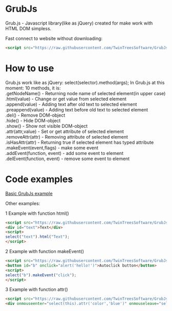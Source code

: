 # GrubJs
Grub.js - Javascript library(like as jQuery) created for make work with HTML DOM simpless.  


Fast connect to website without downloading:  
```html
<script src="https://raw.githubusercontent.com/TwinTreesSoftware/GrubJs/master/Grub.js"></script>
```

# How to use
Grub.js work like as jQuery: select(selector).method(args);
In Grub.js at this moment: 10 methods, it is:  
.getNodeName() - Returning node name of selected element(in upper case)  
.html(value) - Change or get value from selected element  
.append(value) - Adding text after old text to selected element  
.preappend(value) - Adding text before old text to selected element  
.del() - Remove DOM-object  
.hide() - Hide DOM-object  
.show() - Show not visible DOM-object  
.attr(attr,value) - Set or get attribute of selected element  
.removeAttr(attr) - Removing attribute of selected element  
.isHasAttr(attr) - Returning true if selected element has typed attribute  
.makeEvent(event,flags) - make some event  
.addEvent(function, event) - add some event to element  
.delEvent(function, event) - remove some event to element  


# Code examples
[Basic GrubJs example](https://github.com/TwinTreesSoftware/GrubJs/blob/master/example.html "Basic GrubJs example")  

Other examples:  

1 Example with function html() 
```html
<script src="https://raw.githubusercontent.com/TwinTreesSoftware/GrubJs/master/Grub.js"></script>
<div id="text">Text</div>
<script>
select("text").html("Text");
</script>
```  
2 Example with function makeEvent()
```html
<script src="https://raw.githubusercontent.com/TwinTreesSoftware/GrubJs/master/Grub.js"></script>
<button id="b" onclick="alert('hello!')">Autoclick button</button>
<script>
select("b").makeEvent("click");
</script>
```  
3 Example with function attr()
```html
<script src="https://raw.githubusercontent.com/TwinTreesSoftware/GrubJs/master/Grub.js"></script>
<div onmouseenter="select(this).attr('color','blue')" onmouseleave="select(this).attr('color','white')" id="text">Text</div>
```
